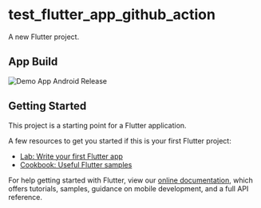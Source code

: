 # test_flutter_app_github_action

A new Flutter project.

## App Build

![Demo App Android Release](https://github.com/sabbir420/test_flutter_app_github_actions/workflows/Demo%20App%20Android%20Release/badge.svg?branch=main) 

## Getting Started

This project is a starting point for a Flutter application.

A few resources to get you started if this is your first Flutter project:

- [Lab: Write your first Flutter app](https://flutter.dev/docs/get-started/codelab)
- [Cookbook: Useful Flutter samples](https://flutter.dev/docs/cookbook)

For help getting started with Flutter, view our
[online documentation](https://flutter.dev/docs), which offers tutorials,
samples, guidance on mobile development, and a full API reference.
